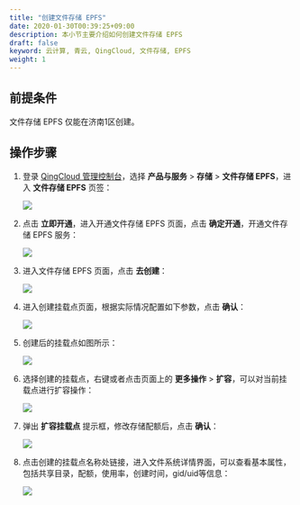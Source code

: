 ```yaml
---
title: "创建文件存储 EPFS"
date: 2020-01-30T00:39:25+09:00
description: 本小节主要介绍如何创建文件存储 EPFS
draft: false
keyword: 云计算, 青云, QingCloud, 文件存储, EPFS
weight: 1
---
```


## 前提条件

文件存储 EPFS 仅能在济南1区创建。

## 操作步骤

1. 登录 [QingCloud 管理控制台](https://console.qingcloud.com/login)，选择 **产品与服务** > **存储** > **文件存储 EPFS**，进入 **文件存储 EPFS** 页签：

   ![](/storage/epfs/_images/epfs1.png)

2. 点击 **立即开通**，进入开通文件存储 EPFS 页面，点击 **确定开通**，开通文件存储 EPFS 服务：

   ![](/storage/epfs/_images/epfs21.png)

3. 进入文件存储 EPFS 页面，点击 **去创建**：

   ![](/storage/epfs/_images/epfs2.png)

4. 进入创建挂载点页面，根据实际情况配置如下参数，点击 **确认**：

   ![](/storage/epfs/_images/epfs3.png)

5. 创建后的挂载点如图所示：

   ![](/storage/epfs/_images/epfs4.png)

6. 选择创建的挂载点，右键或者点击页面上的 **更多操作** > **扩容**，可以对当前挂载点进行扩容操作：

   ![](/storage/epfs/_images/epfs20.png)

7. 弹出 **扩容挂载点** 提示框，修改存储配额后，点击 **确认**：

   ![](/storage/epfs/_images/epfs22.png)

8. 点击创建的挂载点名称处链接，进入文件系统详情界面，可以查看基本属性，包括共享目录，配额，使用率，创建时间，gid/uid等信息：

   ![](/storage/epfs/_images/epfs5.png)

